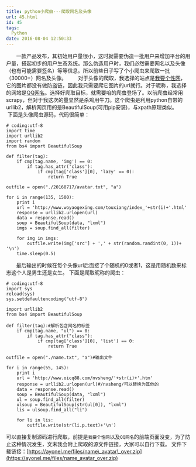```yaml
---
title: python小爬虫---爬取网名及头像
url: 45.html
id: 45
tags:
  Python
date: 2016-08-04 12:50:33
---
```


&#160; &#160; &#160; &#160;一款产品发布，其初始用户量很小，这时就需要伪造一批用户来增加平台的用户量，搭起初步的用户生态系统。那么伪造用户时，我们必然需要网名以及头像（也有可能需要签名）等等信息。所以前些日子写了个小爬虫来爬取一批（30000+）网名及头像。 
&#160; &#160; &#160; &#160;对于头像的爬取，我选择的站点是[我要个性网](http://www.woyaogexing.com)，它的图片都没有做防盗链，因此我只需要爬它图片的url就行。对于昵称，我选择的网站是[QQ网名](http://www.oicq88.com)。选择好爬取目标，就需要咱的爬虫登场了。以前爬虫经常用scrapy，但对于我这次的量显然是杀鸡用牛刀。这个爬虫是利用python自带的urllib2，解析网页用的是BeautifulSoup(可用pip安装)，与xpath原理类似。
&#160; &#160; &#160; &#160;下面是头像爬虫源码，代码很简单：

```
# coding:utf-8
import time
import urllib2
import random
from bs4 import BeautifulSoup

def filter(tag):
    if cmp(tag.name, 'img') == 0:
        if tag.has_attr('class'):
            if cmp(tag['class'][0], 'lazy' == 0):
                return True

outfile = open("./20160717/avatar.txt", "a")

for i in range(135, 1500):
    print i
    url = 'http://www.woyaogexing.com/touxiang/index_'+str(i)+'.html'
    response = urllib2.urlopen(url)
    data = response.read()
    soup = BeautifulSoup(data, "lxml")
    imgs = soup.find_all(filter)

    for img in imgs:
        outfile.write(img['src'] + ',' + str(random.randint(0, 1))+ '\n')
    time.sleep(0.5)
```
 
&#160; &#160; &#160; &#160;最后输出的时候在每个头像url后面接了个随机的0或者1，这是用随机数来标志这个人是男生还是女生。
下面是爬取昵称的爬虫：

```
# coding:utf-8
import sys
reload(sys)
sys.setdefaultencoding("utf-8")

import urllib2
from bs4 import BeautifulSoup

def filter(tag):#解析包含网名的标签
    if cmp(tag.name, "ul") == 0:
        if tag.has_attr("class"):
            if cmp(tag['class'][0], 'list') == 0:
                return True

outfile = open("./name.txt", "a")#输出文件

for i in range(55, 145):
    print i
    url = 'http://www.oicq88.com/nvsheng/'+str(i)+'.htm'
    response = urllib2.urlopen(url)#/nvsheng/可以替换为其他的
    data = response.read()
    soup = BeautifulSoup(data, "lxml")
    ul = soup.find_all(filter)
    ulsoup = BeautifulSoup(str(ul[0]), "lxml")
    lis = ulsoup.find_all("li")

    for li in lis:
        outfile.write(str(li.p.text)+'\n')
```

可以直接复制源码进行爬取，前提是`我要个性网`以及`QQ网名`的前端页面没变，为了防止这种情况发生，文末我会附上爬取的源文件链接，大家可以自行下载。 
文件下载链接：[https://ayonel.me/files/name\_avatar\_over.zip](https://ayonel.me/files/name_avatar_over.zip)
